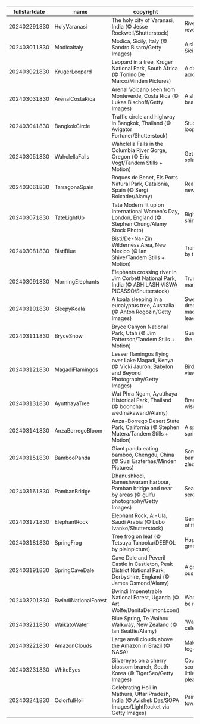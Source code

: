 |fullstartdate|name|copyright|title|image|
|--|--|--|--|--|
202402291830|HolyVaranasi|The holy city of Varanasi, India (© Jesse Rockwell/Shutterstock)|Riverside reverie|![](/en-IN/2024/03/202402291830HolyVaranasi.jpg)|
202403011830|ModicaItaly|Modica, Sicily, Italy (© Sandro Bisaro/Getty Images)|A slice of Sicily|![](/en-IN/2024/03/202403011830ModicaItaly.jpg)|
202403021830|KrugerLeopard|Leopard in a tree, Kruger National Park, South Africa (© Tonino De Marco/Minden Pictures)|A dappled acrobat|![](/en-IN/2024/03/202403021830KrugerLeopard.jpg)|
202403031830|ArenalCostaRica|Arenal Volcano seen from Monteverde, Costa Rica (© Lukas Bischoff/Getty Images)|A sleeping beauty|![](/en-IN/2024/03/202403031830ArenalCostaRica.jpg)|
202403041830|BangkokCircle|Traffic circle and highway in Bangkok, Thailand (© Avigator Fortuner/Shutterstock)|Stuck in a loop?|![](/en-IN/2024/03/202403041830BangkokCircle.jpg)|
202403051830|WahclellaFalls|Wahclella Falls in the Columbia River Gorge, Oregon (© Eric Vogt/Tandem Stills + Motion)|Get your splash on|![](/en-IN/2024/03/202403051830WahclellaFalls.jpg)|
202403061830|TarragonaSpain|Roques de Benet, Els Ports Natural Park, Catalonia, Spain (© Sergi Boixader/Alamy)|Reaching new heights|![](/en-IN/2024/03/202403061830TarragonaSpain.jpg)|
202403071830|TateLightUp|Tate Modern lit up on International Women's Day, London, England (© Stephen Chung/Alamy Stock Photo)|Right to shine|![](/en-IN/2024/03/202403071830TateLightUp.jpg)|
202403081830|BistiBlue|Bisti/De-Na-Zin Wilderness Area, New Mexico (© Ian Shive/Tandem Stills + Motion)|Transformed by time|![](/en-IN/2024/03/202403081830BistiBlue.jpg)|
202403091830|MorningElephants|Elephants crossing river in Jim Corbett National Park, India (© ABHILASH VISWA PICASSO/Shutterstock)|Trunk-tastic march|![](/en-IN/2024/03/202403091830MorningElephants.jpg)|
202403101830|SleepyKoala|A koala sleeping in a eucalyptus tree, Australia (© Anton Rogozin/Getty Images)|Sweet dreams are made of leaves|![](/en-IN/2024/03/202403101830SleepyKoala.jpg)|
202403111830|BryceSnow|Bryce Canyon National Park, Utah (© Jim Patterson/Tandem Stills + Motion)|Guardians of the canyon|![](/en-IN/2024/03/202403111830BryceSnow.jpg)|
202403121830|MagadiFlamingos|Lesser flamingos flying over Lake Magadi, Kenya (© Vicki Jauron, Babylon and Beyond Photography/Getty Images)|Bird's-eye view|![](/en-IN/2024/03/202403121830MagadiFlamingos.jpg)|
202403131830|AyutthayaTree|Wat Phra Ngam, Ayutthaya Historical Park, Thailand (© boonchai wedmakawand/Alamy)|Branches of wisdom|![](/en-IN/2024/03/202403131830AyutthayaTree.jpg)|
202403141830|AnzaBorregoBloom|Anza-Borrego Desert State Park, California (© Stephen Matera/Tandem Stills + Motion)|A splash of spring|![](/en-IN/2024/03/202403141830AnzaBorregoBloom.jpg)|
202403151830|BambooPanda|Giant panda eating bamboo, Chengdu, China (© Suzi Eszterhas/Minden Pictures)|Somewhat bamboo-zled|![](/en-IN/2024/03/202403151830BambooPanda.jpg)|
202403161830|PambanBridge|Dhanushkodi, Rameshwaram harbour, Pamban bridge and near by areas (© gulfu photography/Getty Images)|Sea-scape serendipity|![](/en-IN/2024/03/202403161830PambanBridge.jpg)|
202403171830|ElephantRock|Elephant Rock, Al-Ula, Saudi Arabia (© Lubo Ivanko/Shutterstock)|Gentle giant of the dunes|![](/en-IN/2024/03/202403171830ElephantRock.jpg)|
202403181830|SpringFrog|Tree frog on leaf (© Tetsuya Tanooka/DEEPOL by plainpicture)|Hop into the green!|![](/en-IN/2024/03/202403181830SpringFrog.jpg)|
202403191830|SpringCaveDale|Cave Dale and Peveril Castle in Castleton, Peak District National Park, Derbyshire, England (© James Osmond/Alamy)|A gorge-ous walk|![](/en-IN/2024/03/202403191830SpringCaveDale.jpg)|
202403201830|BwindiNationalForest|Bwindi Impenetrable National Forest, Uganda (© Art Wolfe/DanitaDelimont.com)|Woodn't it be nice|![](/en-IN/2024/03/202403201830BwindiNationalForest.jpg)|
202403211830|WaikatoWater|Blue Spring, Te Waihou Walkway, New Zealand (© Ian Beattie/Alamy)|'Water' we celebrating?|![](/en-IN/2024/03/202403211830WaikatoWater.jpg)|
202403221830|AmazonClouds|Large anvil clouds above the Amazon in Brazil (© NASA)|Making a fog-cast|![](/en-IN/2024/03/202403221830AmazonClouds.jpg)|
202403231830|WhiteEyes|Silvereyes on a cherry blossom branch, South Korea (© TigerSeo/Getty Images)|Could you scoot over a little, please?|![](/en-IN/2024/03/202403231830WhiteEyes.jpg)|
202403241830|ColorfulHoli|Celebrating Holi in Mathura, Uttar Pradesh, India (© Avishek Das/SOPA Images/LightRocket via Getty Images)|Painting the town|![](/en-IN/2024/03/202403241830ColorfulHoli.jpg)|
